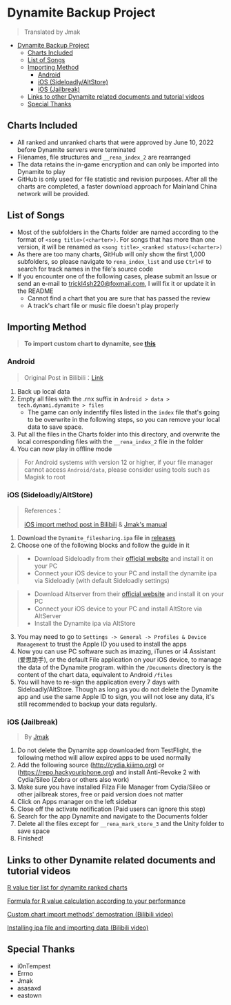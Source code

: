 Dynamite Backup Project
===

> Translated by Jmak

<!-- TOC -->

- [Dynamite Backup Project](#dynamite-backup-project)
  - [Charts Included](#charts-included)
  - [List of Songs](#list-of-songs)
  - [Importing Method](#importing-method)
    - [Android](#android)
    - [iOS (Sideloadly/AltStore)](#ios-sideloadlyaltstore)
    - [iOS (Jailbreak)](#ios-jailbreak)
  - [Links to other Dynamite related documents and tutorial videos](#links-to-other-dynamite-related-documents-and-tutorial-videos)
  - [Special Thanks](#special-thanks)

<!-- /TOC -->

## Charts Included
* All ranked and unranked charts that were approved by June 10, 2022 before Dynamite servers were terminated
* Filenames, file structures and `__rena_index_2` are rearranged
* The data retains the in-game encryption and can only be imported into Dynamite to play
* GitHub is only used for file statistic and revision purposes. After all the charts are completed, a faster download approach for Mainland China network will be provided.

## List of Songs
* Most of the subfolders in the Charts folder are named according to the format of `<song title>(<charter>)`. For songs that has more than one version, it will be renamed as `<song title>_<ranked status>(<charter>)`
* As there are too many charts, GitHub will only show the first 1,000 subfolders, so please navigate to `rena_index_list` and use `Ctrl+F` to search for track names in the file's source code
* If you encounter one of the following cases, please submit an Issue or send an e-mail to trickl4sh220@foxmail.com, I will fix it or update it in the README
   * Cannot find a chart that you are sure that has passed the review
   * A track's chart file or music file doesn't play properly

## Importing Method

> **To import custom chart to dynamite, see [this](./Custom_Import_Tutorial_EN.md)**

### Android

> Original Post in Bilibili：[Link](https://www.bilibili.com/read/cv17021429)

1. Back up local data
2. Empty all files with the .rnx suffix in `Android > data > tech.dynami.dynamite > files`
   * The game can only indentify files listed in the `index` file that's going to be overwrite in the following steps, so you can remove your local data to save space.
3. Put all the files in the Charts folder into this directory, and overwrite the local corresponding files with the `__rena_index_2` file in the folder
4. You can now play in offline mode

> For Android systems with version 12 or higher, if your file manager cannot access `Android/data`, please consider using tools such as Magisk to root

### iOS (Sideloadly/AltStore)

> References：
> 
> [iOS import method post in Bilibili](https://www.bilibili.com/read/cv17026497) & 
> [Jmak's manual](https://docs.google.com/document/d/1-1ydDVTnuJO2g49b-9FFa9vXiAFRLGUEK4ullHnD2fU)

1. Download the `Dynamite_filesharing.ipa` file in [releases](https://github.com/EDTA-gif/dynamite-charts-repository/releases/tag/Game_executable)
2. Choose one of the following blocks and follow the guide in it
   
> * Download Sideloadly from their [official website](https://sideloadly.io/) and install it on your PC
> * Connect your iOS device to your PC and install the dynamite ipa via Sideloadly (with default Sideloadly settings)

> * Download Altserver from their [official website](https://altstore.io/) and install it on your PC
> * Connect your iOS device to your PC and install AltStore via AltServer
> * Install the Dynamite ipa via AltStore
  
3. You may need to go to `Settings -> General -> Profiles & Device Management` to trust the Apple ID you used to install the apps
4. Now you can use PC software such as imazing, iTunes or i4 Assistant (爱思助手), or the default File application on your iOS device, to manage the data of the Dynamite program. within the `/Documents` directory is the content of the chart data, equivalent to Android `/files`
5. You will have to re-sign the application every 7 days with Sideloadly/AltStore. Though as long as you do not delete the Dynamite app and use the same Apple ID to sign, you will not lose any data, it's still recommended to backup your data regularly.

### iOS (Jailbreak)

> By [Jmak](https://docs.google.com/document/d/1-1ydDVTnuJO2g49b-9FFa9vXiAFRLGUEK4ullHnD2fU)

1. Do not delete the Dynamite app downloaded from TestFlight, the following method will allow expired apps to be used normally
2. Add the following source (http://cydia.kiiimo.org) or (https://repo.hackyouriphone.org) and install Anti-Revoke 2 with Cydia/Sileo (Zebra or others also work)
3. Make sure you have installed Filza File Manager from Cydia/Sileo or other jailbreak stores, free or paid version does not matter
4. Click on Apps manager on the left sidebar
5. Close off the activate notification (Paid users can ignore this step)
6. Search for the app Dynamite and navigate to the Documents folder
7. Delete all the files except for `__rena_mark_store_3` and the Unity folder to save space
8. Finished!

## Links to other Dynamite related documents and tutorial videos

[R value tier list for dynamite ranked charts](https://www.bilibili.com/read/cv16981243)

[Formula for R value calculation according to your performance](https://www.bilibili.com/read/cv17024921)

[Custom chart import methods' demostration (Bilibili video)](https://www.bilibili.com/video/BV13v4y1G7sZ)

[Installing ipa file and importing data (Bilibili video)](https://www.bilibili.com/video/BV1ST411V72Q)

## Special Thanks
* i0nTempest
* Errno
* Jmak
* asasaxd
* eastown